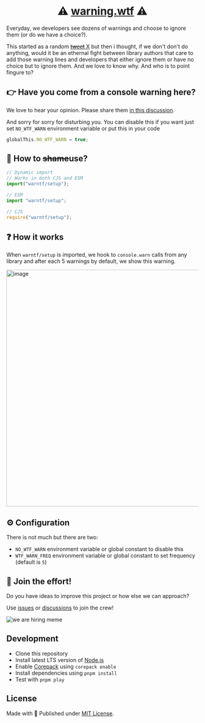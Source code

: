 <center>
<h1>⚠️ <a href="https://warning.wtf">warning.wtf</a> ⚠️ </h1>
</center>

Everyday, we developers see dozens of warnings and choose to ignore them (or do we have a choice?).

This started as a random [~~tweet~~ X](https://twitter.com/_pi0_/status/1750958827359351155) but then i thought, if we don't
don't do anything, would it be an ethernal fight between library authors that care to add those warning lines and developers that
either ignore them or have no choice but to ignore them. And we love to know why. And who is to point fingure to?

## 👉 Have you come from a console warning here?

We love to hear your opinion. Please share them [in this discussion](https://github.com/pi0/warning.wtf/discussions/1).

And sorry for sorry for disturbing you. You can disable this if you want just set `NO_WTF_WARN` environment variable or put this in your code

```js
globalThis.NO_WTF_WARN = true;
```

## 🧙 How to ~~shame~~use?

```js
// Dynamic import
// Works in both CJS and ESM
import("warntf/setup");

// ESM
import "warntf/setup";

// CJS
require("warntf/setup");
```

## ❓ How it works

When `warntf/setup` is imported, we hook to `console.warn` calls from any library and after each 5 warnings by default, we show this warning.

<img width="621" alt="image" src="https://github.com/pi0/warning.wtf/assets/5158436/927d402a-cd5a-4539-b210-f495200269a7">

## ⚙️ Configuration

There is not much but there are two:

- `NO_WTF_WARN` environment variable or global constant to disable this
- `WTF_WARN_FREQ` environment variable or global constant to set frequency (default is `5`)

## 🙌 Join the effort!

Do you have ideas to improve this project or how else we can approach?

Use [issues](https://github.com/pi0/warning.wtf/issues) or [discussions](https://github.com/pi0/warning.wtf/discussions) to join the crew!

![we are hiring meme](https://media.makeameme.org/created/were-hiring-n9g2al.jpg)

## Development

- Clone this repository
- Install latest LTS version of [Node.js](https://nodejs.org/en/)
- Enable [Corepack](https://github.com/nodejs/corepack) using `corepack enable`
- Install dependencies using `pnpm install`
- Test with `pnpm play`

## License

Made with 💛 Published under [MIT License](./LICENSE).
